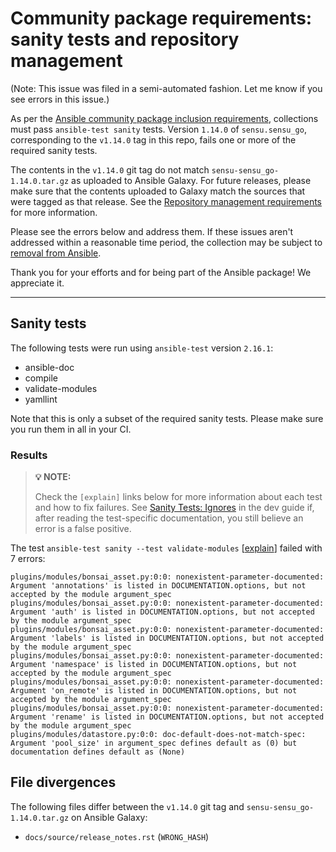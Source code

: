 # Community package requirements: sanity tests and repository management

(Note: This issue was filed in a semi-automated fashion. Let me know if you see errors in this issue.)

As per the [Ansible community package inclusion requirements][ci-testing], collections must pass `ansible-test sanity` tests. Version `1.14.0` of `sensu.sensu_go`, corresponding to the `v1.14.0` tag in this repo, fails one or more of the required sanity tests.

The contents in the `v1.14.0` git tag do not match `sensu-sensu_go-1.14.0.tar.gz` as uploaded to Ansible Galaxy. For future releases, please make sure that the contents uploaded to Galaxy match the sources that were tagged as that release. See the [Repository management requirements][repo-mgmt] for more information.

Please see the errors below and address them. If these issues aren't addressed within a reasonable time period, the collection may be subject to [removal from Ansible][removal].

Thank you for your efforts and for being part of the Ansible package! We appreciate it.

---

## Sanity tests

The following tests were run using `ansible-test` version `2.16.1`:

- ansible-doc
- compile
- validate-modules
- yamllint

Note that this is only a subset of the required sanity tests. Please make sure you run them in all in your CI.

### Results

> **💡 NOTE:**
>
> Check the `[explain]` links below for more information about each test and how to fix failures.
> See [Sanity Tests: Ignores](https://docs.ansible.com/ansible/latest/dev_guide/testing/sanity/ignores.html) in the dev guide if, after reading the test-specific documentation, you still believe an error is a false positive.

The test `ansible-test sanity --test validate-modules` [[explain](https://docs.ansible.com/ansible-core/2.16/dev_guide/testing/sanity/validate-modules.html)] failed with 7 errors:

``` text
plugins/modules/bonsai_asset.py:0:0: nonexistent-parameter-documented: Argument 'annotations' is listed in DOCUMENTATION.options, but not accepted by the module argument_spec
plugins/modules/bonsai_asset.py:0:0: nonexistent-parameter-documented: Argument 'auth' is listed in DOCUMENTATION.options, but not accepted by the module argument_spec
plugins/modules/bonsai_asset.py:0:0: nonexistent-parameter-documented: Argument 'labels' is listed in DOCUMENTATION.options, but not accepted by the module argument_spec
plugins/modules/bonsai_asset.py:0:0: nonexistent-parameter-documented: Argument 'namespace' is listed in DOCUMENTATION.options, but not accepted by the module argument_spec
plugins/modules/bonsai_asset.py:0:0: nonexistent-parameter-documented: Argument 'on_remote' is listed in DOCUMENTATION.options, but not accepted by the module argument_spec
plugins/modules/bonsai_asset.py:0:0: nonexistent-parameter-documented: Argument 'rename' is listed in DOCUMENTATION.options, but not accepted by the module argument_spec
plugins/modules/datastore.py:0:0: doc-default-does-not-match-spec: Argument 'pool_size' in argument_spec defines default as (0) but documentation defines default as (None)
```



## File divergences

The following files differ between the `v1.14.0` git tag and `sensu-sensu_go-1.14.0.tar.gz` on Ansible Galaxy:

- `docs/source/release_notes.rst` (`WRONG_HASH`)


[ci-testing]: https://docs.ansible.com/ansible/latest/community/collection_contributors/collection_requirements.html#ci-testing
[repo-mgmt]: https://docs.ansible.com/ansible/latest/community/collection_contributors/collection_requirements.html#repository-management
[removal]: https://github.com/ansible-collections/overview/blob/main/removal_from_ansible.rst
